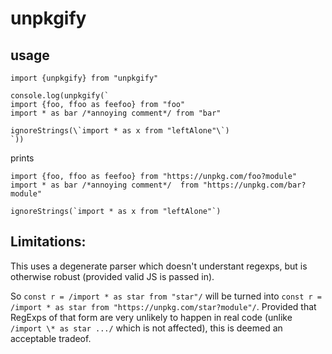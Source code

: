 # unpkgify

## usage

```JS
import {unpkgify} from "unpkgify"

console.log(unpkgify(`
import {foo, ffoo as feefoo} from "foo"
import * as bar /*annoying comment*/ from "bar"

ignoreStrings(\`import * as x from "leftAlone"\`)
`))
```

prints

```JS
import {foo, ffoo as feefoo} from "https://unpkg.com/foo?module"
import * as bar /*annoying comment*/  from "https://unpkg.com/bar?module"

ignoreStrings(`import * as x from "leftAlone"`)

```

## Limitations:

This uses a degenerate parser which doesn't understant regexps, but is otherwise robust (provided valid JS is passed in).

So `const r = /import * as star from "star"/` will be turned into `const r = /import * as star from "https://unpkg.com/star?module"/`. Provided that RegExps of that form are very unlikely to happen in real code (unlike `/import \* as star .../` which is not affected), this is deemed an acceptable tradeof.
